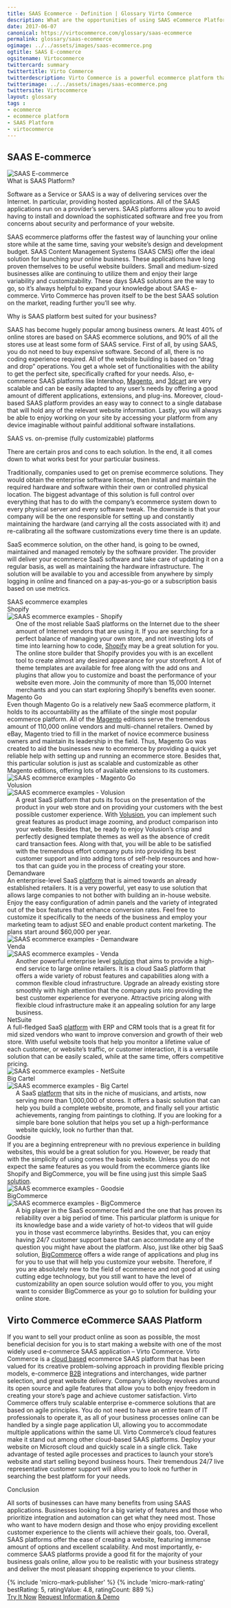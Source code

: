 ```yaml
--- 
title: SAAS Ecommerce - Definition | Glossary Virto Commerce
description: What are the opportunities of using SAAS eCommerce Platforms? Learn more in our ecommerce SAAS article.
date: 2017-06-07 
canonical: https://virtocommerce.com/glossary/saas-ecommerce
permalink: glossary/saas-ecommerce
ogimage: ../../assets/images/saas-ecommerce.png
ogtitle: SAAS E-commerce
ogsitename: Virtocommerce
twittercard: summary
twittertitle: Virto Commerce
twitterdescription: Virto Commerce is a powerful ecommerce platform that includes everything you need to create an online store and sell online. Try it free with Free Community License
twitterimage: ../../assets/images/saas-ecommerce.png
twittersite: Virtocommerce
layout: glossary
tags : 
- ecommerce
- ecommerce platform
- SAAS Platform
- virtocommerce 
---
```

<section itemscope itemtype="http://schema.org/Article">
    <meta itemprop="author" content="Virtocommerce">
    <meta itemprop="datePublished" content="2017-09-06">
    <meta itemprop="dateModified" content="2018-02-22">
    <div itemprop="articleBody" class="business-cnt">
        <div itemprop="mainEntityOfPage" class="head __cart">
            <h1 itemprop="headline" class="title">SAAS E-commerce</h1>
        </div>
        <span itemprop="image" itemscope itemtype="https://schema.org/ImageObject">
            <img itemprop="url contentUrl" alt="SAAS E-commerce" src="assets/images/saas-ecommerce.png" />
            <meta itemprop="width" content="500">
            <meta itemprop="height" content="334">
        </span>
        <div class="section-title">What is SAAS Platform?</div>
        <p class="text">
            Software as a Service or SAAS is a way of delivering services over the Internet. In particular, providing hosted applications. All of the SAAS applications run on a provider’s servers. SAAS platforms allow you to avoid having to install and download the sophisticated software and free you from concerns about security and performance of your website.
        </p>
        <p class="text">
            SAAS ecommerce platforms offer the fastest way of launching your online store while at the same time, saving your website’s design and development budget. SAAS Content Management Systems (SAAS CMS) offer the ideal solution for launching your online business. These applications have long proven themselves to be useful website builders. Small and medium-sized businesses alike are continuing to utilize them and enjoy their large variability and customizability. These days SAAS solutions are the way to go, so it’s always helpful to expand your knowledge about SAAS e-commerce. Virto Commerce has proven itself to be the best SAAS solution on the market, reading further you’ll see why.
        </p>
        <div class="section-title">Why is SAAS platform best suited for your business?</div>
        <p class="text">
            SAAS has become hugely popular among business owners. At least 40% of online stores are based on SAAS ecommerce solutions, and 90% of all the stores use at least some form of SAAS service. First of all, by using SAAS, you do not need to buy expensive software. Second of all, there is no coding experience required. All of the website building is based on “drag and drop” operations. You get a whole set of functionalities with the ability to get the perfect site, specifically crafted for your needs. Also, e-commerce SAAS platforms like Intershop, <a href="{{ '/glossary/magento-alternatives' | absolute_url }}">Magento</a>, and <a href="{{ '/glossary/3dcart-alternatives' | absolute_url }}">3dcart</a> are very scalable and can be easily adapted to any user’s needs by offering a good amount of different applications, extensions, and plug-ins. Moreover, cloud-based SAAS platform provides an easy way to connect to a single database that will hold any of the relevant website information. Lastly, you will always be able to enjoy working on your site by accessing your platform from any device imaginable without painful additional software installations.
        </p>
        <div class="section-title">SAAS vs. on-premise (fully customizable) platforms</div>
        <p class="text">
            There are certain pros and cons to each solution. In the end, it all comes down to what works best for your particular business.
        </p>
        <p class="text">
            Traditionally, companies used to get on premise ecommerce solutions. They would obtain the enterprise software license, then install and maintain the required hardware and software within their own or controlled physical location. The biggest advantage of this solution is full control over everything that has to do with the company’s ecommerce system down to every physical server and every software tweak. The downside is that your company will be the one responsible for setting up and constantly maintaining the hardware (and carrying all the costs associated with it) and re-calibrating all the software customizations every time there is an update.
        </p>
        <p class="text">
            SaaS ecommerce solution, on the other hand, is going to be owned, maintained and managed remotely by the software provider. The provider will deliver your ecommerce SaaS software and take care of updating it on a regular basis, as well as maintaining the hardware infrastructure. The solution will be available to you and accessible from anywhere by simply logging in online and financed on a pay-as-you-go or a subscription basis based on use metrics.
        </p>
        <div class="section-title">SAAS ecommerce examples</div>
        <div class="section-title-h4">Shopify</div>
        <div class="row">
            <div class="col-md-4">
                <img alt="SAAS ecommerce examples - Shopify" src="assets/images/screen-shopify.jpg" />
            </div>
            <div class="col-md text" style="margin-top: 0; padding-left: 20px;">
                One of the most reliable SaaS platforms on the Internet due to the sheer amount of Internet vendors that are using it. If you are searching for a perfect balance of managing your own store, and not investing lots of time into learning how to code, <a href="{{ '/glossary/shopify-alternatives' | absolute_url }}">Shopify</a> may be a great solution for you. The online store builder that Shopify provides you with is an excellent tool to create almost any desired appearance for your storefront. A lot of theme templates are available for free along with the add ons and plugins that allow you to customize and boast the performance of your website even more. Join the community of more than 15,000 Internet merchants and you can start exploring Shopify’s benefits even sooner.
            </div>
        </div>
        <div class="section-title-h4">Magento Go</div>
        <div class="row">
            <div class="col-md text">
                Even though Magento Go is a relatively new SaaS ecommerce platform, it holds to its accountability as the affiliate of the single most popular ecommerce platform. All of the <a href="{{ '/glossary/magento-alternatives' | absolute_url }}">Magento</a> editions serve the tremendous amount of 110,000 online vendors and multi-channel retailers. Owned by eBay, Magento tried to fill in the market of novice ecommerce business owners and maintain its leadership in the field. Thus, Magento Go was created to aid the businesses new to ecommerce by providing a quick yet reliable help with setting up and running an ecommerce store. Besides that, this particular solution is just as scalable and customizable as other Magento editions, offering lots of available extensions to its customers.
            </div>
            <div class="col-md-4">
                <img alt="SAAS ecommerce examples - Magento Go" src="assets/images/magento-1.jpg" />
            </div>
        </div>
        <div class="section-title-h4">Volusion</div>
        <div class="row">
            <div class="col-md-4">
                <img alt="SAAS ecommerce examples - Volusion" src="assets/images/volusion.jpg" />
            </div>
            <div class="col-md text" style="margin-top: 0; padding-left: 20px;">
                A great SaaS platform that puts its focus on the presentation of the product in your web store and on providing your customers with the best possible customer experience. With <a href="https://www.volusion.com/" rel="nofollow">Volusion</a>, you can implement such great features as product image zooming, and product comparison into your website. Besides that, be ready to enjoy Volusion’s crisp and perfectly designed template themes as well as the absence of credit card transaction fees. Along with that, you will be able to be satisfied with the tremendous effort company puts into providing its best customer support and into adding tons of self-help resources and how-tos that can guide you in the process of creating your store.
            </div>
        </div>
        <div class="section-title-h4">Demandware</div>
        <div class="row">
            <div class="col-md text">
                An enterprise-level SaaS <a href="https://www.demandware.com/" rel="nofollow">platform</a> that is aimed towards an already established retailers. It is a very powerful, yet easy to use solution that allows large companies to not bother with building an in-house website. Enjoy the easy configuration of admin panels and the variety of integrated out of the box features that enhance conversion rates. Feel free to customize it specifically to the needs of the business and employ your marketing team to adjust SEO and enable product content marketing. The plans start around $60,000 per year.
            </div>
            <div class="col-md-4">
                <img alt="SAAS ecommerce examples - Demandware" src="assets/images/demandware.jpg" />
            </div>
        </div>
        <div class="section-title-h4">Venda</div>
        <div class="row">
            <div class="col-md-4">
                <img alt="SAAS ecommerce examples - Venda" src="assets/images/venda.jpg" />
            </div>
            <div class="col-md text" style="margin-top: 0; padding-left: 20px;">
                Another powerful enterprise level <a href="http://www.venda.com/" rel="nofollow">solution</a> that aims to provide a high-end service to large online retailers. It is a cloud SaaS platform that offers a wide variety of robust features and capabilities along with a common flexible cloud infrastructure. Upgrade an already existing store smoothly with high attention that the company puts into providing the best customer experience for everyone. Attractive pricing along with flexible cloud infrastructure make it an appealing solution for any large business.
            </div>
        </div>
        <div class="section-title-h4">NetSuite </div>
        <div class="row">
            <div class="col-md text">
                A full-fledged SaaS <a href="http://www.netsuite.com/portal/home.shtml" rel="nofollow">platform</a> with ERP and CRM tools that is a great fit for mid sized vendors who want to improve conversion and growth of their web store. With useful website tools that help you monitor a lifetime value of each customer, or website’s traffic, or customer interaction, it is a versatile solution that can be easily scaled, while at the same time, offers competitive pricing.
            </div>
            <div class="col-md-4">
                <img alt="SAAS ecommerce examples - NetSuite" src="assets/images/netsuite.jpg" />
            </div>
        </div>
        <div class="section-title-h4">Big Cartel</div>
        <div class="row">
            <div class="col-md-4">
                <img alt="SAAS ecommerce examples - Big Cartel" src="assets/images/bigcartel.jpg" />
            </div>
            <div class="col-md text" style="margin-top: 0; padding-left: 20px;">
                A SaaS <a href="https://www.bigcartel.com/" rel="nofollow">platform</a> that sits in the niche of musicians, and artists, now serving more than 1,000,000 of stores. It offers a basic solution that can help you build a complete website, promote, and finally sell your artistic achievements, ranging from paintings to clothing. If you are looking for a simple bare bone solution that helps you set up a high-performance website quickly, look no further than that.
            </div>
        </div>
        <div class="section-title-h4">Goodsie</div>
        <div class="row">
            <div class="col-md text">
                If you are a beginning entrepreneur with no previous experience in building websites, this would be a great solution for you. However, be ready that with the simplicity of using comes the basic website. Unless you do not expect the same features as you would from the ecommerce giants like Shopify and BigCommerce, you will be fine using just this simple SaaS <a href="http://goodsie.com/" rel="nofollow">solution</a>.
            </div>
            <div class="col-md-4">
                <img alt="SAAS ecommerce examples - Goodsie" src="assets/images/goodsie.jpg" />
            </div>
        </div>
        <div class="section-title-h4">BigCommerce</div>
        <div class="row">
            <div class="col-md-4">
                <img alt="SAAS ecommerce examples - BigCommerce" src="assets/images/big-commerce-screen.jpg" />
            </div>
            <div class="col-md text" style="margin-top: 0; padding-left: 20px;">
                A big player in the SaaS ecommerce field and the one that has proven its reliability over a big period of time. This particular platform is unique for its knowledge base and a wide variety of hot-to videos that will guide you in those vast ecommerce labyrinths. Besides that, you can enjoy having 24/7 customer support base that can accommodate any of the question you might have about the platform. Also, just like other big SaaS solution, <a href="https://www.bigcommerce.com/" rel="nofollow">BigCommerce</a> offers a wide range of applications and plug ins for you to use that will help you customize your website. Therefore, if you are absolutely new to the field of ecommerce and not good at using cutting edge technology, but you still want to have the level of customizability an open source solution would offer to you, you might want to consider BigCommerce as your go to solution for building your online store.
            </div>
        </div>
        <h2>Virto Commerce eCommerce SAAS Platform</h2>
        <p class="text">
            If you want to sell your product online as soon as possible, the most beneficial decision for you is to start making a website with one of the most widely used e-commerce SAAS application – Virto Commerce. Virto Commerce is a <a href="{{ '/glossary/cloud-ecommerce-solution' | absolute_url }}">cloud based</a> ecommerce SAAS platform that has been valued for its creative problem-solving approach in providing flexible pricing models, e-commerce <a href="{{ '/b2b-ecommerce-platform' | absolute_url }}">B2B</a> integrations and interchanges, wide partner selection, and great website delivery. Company’s ideology revolves around its open source and agile features that allow you to both enjoy freedom in creating your store’s page and achieve customer satisfaction. Virto Commerce offers truly scalable enterprise e-commerce solutions that are based on agile principles. You do not need to have an entire team of IT professionals to operate it, as all of your business processes online can be handled by a single page application UI, allowing you to accommodate multiple applications within the same UI. Virto Commerce’s cloud features make it stand out among other cloud-based SAAS platforms. Deploy your website on Microsoft cloud and quickly scale in a single click. Take advantage of tested agile processes and practices to launch your store’s website and start selling beyond business hours. Their tremendous 24/7 live representative customer support will allow you to look no further in searching the best platform for your needs.
        </p>
        <div class="section-title">Conclusion</div>
        <p class="text">
            All sorts of businesses can have many benefits from using SAAS applications. Businesses looking for a big variety of features and those who prioritize integration and automation can get what they need most. Those who want to have modern design and those who enjoy providing excellent customer experience to the clients will achieve their goals, too. Overall, SAAS platforms offer the ease of creating a website, featuring immense amount of options and excellent scalability. And most importantly, e-commerce SAAS platforms provide a good fit for the majority of your business goals online, allow you to be realistic with your business strategy and deliver the most pleasant shopping experience to your clients.
        </p>
        {% include 'micro-mark-publisher' %}
        {% include 'micro-mark-rating' bestRating: 5, ratingValue: 4.8, ratingCount: 889 %}
        <div class="actions">
            <a class="btn btn--orange" href="/contact-us">Try It Now</a>
            <a class="btn btn--orange" href="/contact-us">Request Information & Demo</a>
        </div>
    </div>
</section>